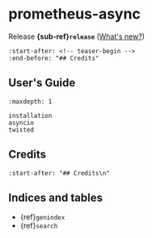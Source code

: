 # prometheus-async

Release **{sub-ref}`release`**  ([What's new?](https://github.com/hynek/prometheus-async/blob/main/CHANGELOG.md))

```{include} ../README.md
:start-after: <!-- teaser-begin -->
:end-before: "## Credits"
```


## User's Guide

```{toctree}
:maxdepth: 1

installation
asyncio
twisted
```

## Credits

```{include} ../README.md
:start-after: "## Credits\n"
```

## Indices and tables

- {ref}`genindex`
- {ref}`search`
